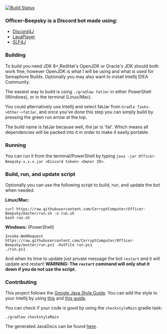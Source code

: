 [![Build Status](https://semaphoreci.com/api/v1/corruptcomputer/officer-beepsky/branches/master/badge.svg)](https://semaphoreci.com/corruptcomputer/officer-beepsky)
### Officer-Beepsky is a Discord bot made using:
* [Discord4J](https://github.com/austinv11/Discord4J)
* [LavaPlayer](https://github.com/sedmelluq/lavaplayer)
* [SLF4J](https://www.slf4j.org/)

### Building
To build you need JDK 8+,RedHat's OpenJDK or Oracle's JDK should both work fine, 
however OpenJDK is what I will be using and what is used for Semaphore Builds. 
Optionally you may also want to install Intellij IDEA Community.

The easiest way to build is using `./gradlew fatJar` in either PowerShell (Windows), or in the
terminal (Linux/Mac).

You could alternatively use Intellij and select fatJar from `Gradle Tasks->Other->fatJar`, and once
you've done this step you can simply build by pressing the green run arrow at the top.

The build name is fatJar because well, the jar is 'fat'. Which means all dependencies will be packed
into it in order to make it easily portable.

### Running
You can run it from the terminal/PowerShell by typing `java -jar Officer-Beepsky-x.x.x.jar <Discord token> <Owner ID>`.

### Build, run, and update script
Optionally you can use the following script to build, run, and update the bot when needed.

**Linux/Mac:**
```
curl https://raw.githubusercontent.com/CorruptComputer/Officer-Beepsky/master/run.sh -o run.sh
bash run.sh
```

**Windows:** (PowerShell)
```
Invoke-WebRequest https://raw.githubusercontent.com/CorruptComputer/Officer-Beepsky/master/run.ps1 -OutFile run.ps1
./run.ps1
```

And when its time to update just private message the bot `restart` and it will update and restart!
**WARNING: The `restart` command will only shut it down if you do not use the script.**

### Contributing
This project follows the [Google Java Style Guide](http://google.github.io/styleguide/javaguide.html).
You can add the style to your Intellij by using [this](https://raw.githubusercontent.com/google/styleguide/gh-pages/intellij-java-google-style.xml)
and [this guide](https://www.jetbrains.com/help/idea/code-style.html).

You can check if your code is good by using the `checkstyleMain` gradle task:
```
./gradlew checkstyleMain
```

The generated JavaDocs can be found [here](https://nickolas.gupton.xyz/Officer-Beepsky/). 